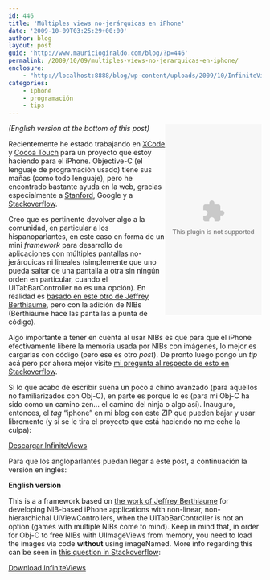 ```yaml
---
id: 446
title: 'Múltiples views no-jerárquicas en iPhone'
date: '2009-10-09T03:25:29+00:00'
author: blog
layout: post
guid: 'http://www.mauriciogiraldo.com/blog/?p=446'
permalink: /2009/10/09/multiples-views-no-jerarquicas-en-iphone/
enclosure:
    - "http://localhost:8888/blog/wp-content/uploads/2009/10/InfiniteViews1.mov\n255554\nvideo/quicktime\n"
categories:
    - iphone
    - programación
    - tips
---
```


<object classid="clsid:02bf25d5-8c17-4b23-bc80-d3488abddc6b" codebase="http://www.apple.com/qtactivex/qtplugin.cab#version=6,0,2,0" height="380" style="width: 192px; height: 380px;" width="192"><param name="src" value="http://localhost:8888/blog/wp-content/uploads/2009/10/InfiniteViews1.mov"></param><param name="align" value="right"></param><embed align="right" height="380" src="http://localhost:8888/blog/wp-content/uploads/2009/10/InfiniteViews1.mov" style="width: 192px; height: 380px;" type="video/quicktime" width="192"></embed></object>

*(English version at the bottom of this post)*

Recientemente he estado trabajando en [XCode](http://developer.apple.com/TOOLS/Xcode/) y [Cocoa Touch](http://developer.apple.com/technology/cocoa.html) para un proyecto que estoy haciendo para el iPhone. Objective-C (el lenguaje de programación usado) tiene sus mañas (como todo lenguaje), pero he encontrado bastante ayuda en la web, gracias especialmente a [Stanford](http://itunes.stanford.edu/), Google y a [Stackoverflow](http://stackoverflow.com/users/160933/mga).

Creo que es pertinente devolver algo a la comunidad, en particular a los hispanoparlantes, en este caso en forma de un mini *framework* para desarrollo de aplicaciones con múltiples pantallas no-jerárquicas ni lineales (simplemente que uno pueda saltar de una pantalla a otra sin ningún orden en particular, cuando el UITabBarController no es una opción). En realidad es [basado en este otro de Jeffrey Berthiaume](http://www.pushplay.net/blog_detail.php?id=27 " Framework for having Multiple Views in an iPhone app"), pero con la adición de NIBs (Berthiaume hace las pantallas a punta de código).

Algo importante a tener en cuenta al usar NIBs es que para que el iPhone efectivamente libere la memoria usada por NIBs con imágenes, lo mejor es cargarlas con código (pero ese es otro *post*). De pronto luego pongo un *tip* acá pero por ahora mejor visite [mi pregunta al respecto de esto en Stackoverflow](http://stackoverflow.com/questions/1482934/iphone-app-with-multiple-views-subviews-memory-is-not-being-deallocated "iphone app with multiple views/subviews: memory is not being deallocated").

Si lo que acabo de escribir suena un poco a chino avanzado (para aquellos no familiarizados con Obj-C), en parte es porque lo es (para mi Obj-C ha sido como un camino zen… el camino del ninja o algo así). Inauguro, entonces, el *tag* “iphone” en mi blog con este ZIP que pueden bajar y usar libremente (y si se le tira el proyecto que está haciendo no me eche la culpa):

[Descargar InfiniteViews](/blog/wp-content/uploads/2009/10/InfiniteViews.zip)

Para que los angloparlantes puedan llegar a este post, a continuación la versión en inglés:

**English version**

This is a a framework based on [the work of Jeffrey Berthiaume](http://www.pushplay.net/blog_detail.php?id=27 " Framework for having Multiple Views in an iPhone app") for developing NIB-based iPhone applications with non-linear, non-hierarchichal UIViewControllers, when the UITabBarController is not an option (games with multiple NIBs come to mind). Keep in mind that, in order for Obj-C to free NIBs with UIImageViews from memory, you need to load the images via code **without** using imageNamed. More info regarding this can be seen in [this question in Stackoverflow](http://stackoverflow.com/questions/1482934/iphone-app-with-multiple-views-subviews-memory-is-not-being-deallocated "iphone app with multiple views/subviews: memory is not being deallocated"):

[Download InfiniteViews](/blog/wp-content/uploads/2009/10/InfiniteViews.zip)